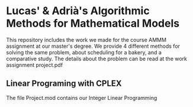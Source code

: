 # Lucas' & Adrià's Algorithmic Methods for Mathematical Models

This repository includes the work we made for the course AMMM assignment at our master's degree. We provide 4 different methods for solving the same problem, about scheduling for a bakery, and a comparative study. The details about the problem can be read at the work assignment project.pdf

## Linear Programing with CPLEX
The file Project.mod contains our Integer Linear Programming